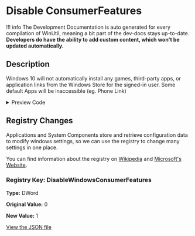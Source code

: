﻿# Disable ConsumerFeatures


!!! info
     The Development Documentation is auto generated for every compilation of WinUtil, meaning a bit part of the dev-docs stays up-to-date. **Developers do have the ability to add custom content, which won't be updated automatically.**


## Description

Windows 10 will not automatically install any games, third-party apps, or application links from the Windows Store for the signed-in user. Some default Apps will be inaccessible (eg. Phone Link)

<!-- BEGIN CUSTOM CONTENT -->

<!-- END CUSTOM CONTENT -->

<details>
<summary>Preview Code</summary>

```json
{
    "Content":  "Disable ConsumerFeatures",
    "Description":  "Windows 10 will not automatically install any games, third-party apps, or application links from the Windows Store for the signed-in user. Some default Apps will be inaccessible (eg. Phone Link)",
    "category":  "Essential Tweaks",
    "panel":  "1",
    "Order":  "a003_",
    "registry":  [
                     {
                         "Path":  "HKLM:\\SOFTWARE\\Policies\\Microsoft\\Windows\\CloudContent",
                         "OriginalValue":  "0",
                         "Name":  "DisableWindowsConsumerFeatures",
                         "Value":  "1",
                         "Type":  "DWord"
                     }
                 ]
}
```
</details>



## Registry Changes
Applications and System Components store and retrieve configuration data to modify windows settings, so we can use the registry to change many settings in one place.

You can find information about the registry on [Wikipedia](https://www.wikiwand.com/en/Windows_Registry) and [Microsoft's Website](https://learn.microsoft.com/en-us/windows/win32/sysinfo/registry).
### Registry Key: DisableWindowsConsumerFeatures
**Type:** DWord

**Original Value:** 0

**New Value:** 1



<!-- BEGIN SECOND CUSTOM CONTENT -->

<!-- END SECOND CUSTOM CONTENT -->

[View the JSON file](https://github.com/ChrisTitusTech/winutil/tree/main/config/tweaks.json)

